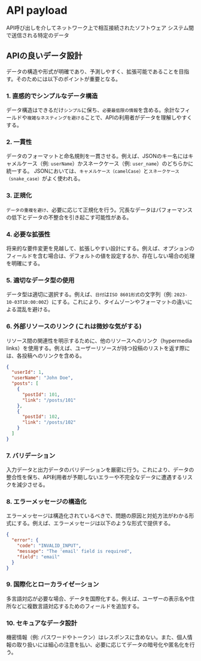 # API payload

API呼び出しを介してネットワーク上で相互接続されたソフトウェア システム間で送信される特定のデータ

## APIの良いデータ設計

データの構造や形式が明確であり、予測しやすく、拡張可能であることを目指す。そのためには以下のポイントが重要となる。

### 1. 直感的でシンプルなデータ構造

データ構造はできるだけ`シンプル`に保ち、`必要最低限の情報`を含める。余計なフィールドや`複雑なネスティングを避ける`ことで、APIの利用者がデータを理解しやすくする。

### 2. 一貫性

データのフォーマットと命名規則を一貫させる。例えば、JSONのキー名にはキャメルケース（例: `userName`）かスネークケース（例: `user_name`）のどちらかに統一する。
JSONにおいては、`キャメルケース（camelCase）`と`スネークケース（snake_case）`がよく使われる。

### 3. 正規化

`データの重複を避け`、必要に応じて正規化を行う。冗長なデータはパフォーマンスの低下とデータの不整合を引き起こす可能性がある。

### 4. 必要な拡張性

将来的な要件変更を見越して、拡張しやすい設計にする。例えば、オプションのフィールドを含む場合は、デフォルトの値を設定するか、存在しない場合の処理を明確にする。

### 5. 適切なデータ型の使用

データ型は適切に選択する。例えば、`日付`は`ISO 8601形式`の文字列（例: `2023-10-03T10:00:00Z`）にする。これにより、タイムゾーンやフォーマットの違いによる混乱を避ける。

### 6. 外部リソースのリンク (これは微妙な気がする)

リソース間の関連性を明示するために、他のリソースへのリンク（hypermedia links）を使用する。例えば、ユーザーリソースが持つ投稿のリストを返す際には、各投稿へのリンクを含める。

```json
{
  "userId": 1,
  "userName": "John Doe",
  "posts": [
    {
      "postId": 101,
      "link": "/posts/101"
    },
    {
      "postId": 102,
      "link": "/posts/102"
    }
  ]
}
```

### 7. バリデーション

入力データと出力データのバリデーションを厳密に行う。これにより、データの整合性を保ち、API利用者が予期しないエラーや不完全なデータに遭遇するリスクを減少させる。

### 8. エラーメッセージの構造化

エラーメッセージは構造化されているべきで、問題の原因と対処方法がわかる形式にする。例えば、エラーメッセージは以下のような形式で提供する。

```json
{
  "error": {
    "code": "INVALID_INPUT",
    "message": "The 'email' field is required",
    "field": "email"
  }
}
```

### 9. 国際化とローカライゼーション

多言語対応が必要な場合、データを国際化する。例えば、ユーザーの表示名や住所などに複数言語対応するためのフィールドを追加する。

### 10. セキュアなデータ設計

機密情報（例: パスワードやトークン）はレスポンスに含めない。また、個人情報の取り扱いには細心の注意を払い、必要に応じてデータの暗号化や匿名化を行う。
